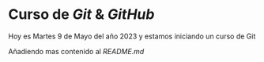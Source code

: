 # Curso de _Git_ & _GitHub_ 

Hoy es Martes 9 de Mayo del año 2023 y estamos iniciando un curso de Git 

Añadiendo mas contenido al _README.md_